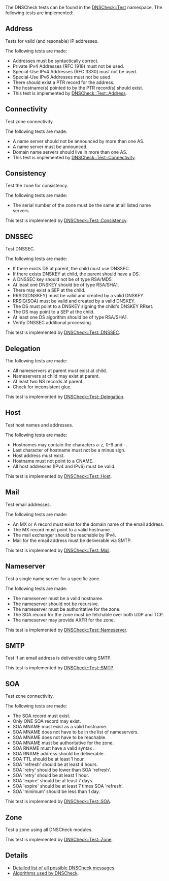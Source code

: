 The DNSCheck tests can be found in the [DNSCheck::Test](http://github.com/dotse/dnscheck/tree/master/engine/lib/DNSCheck/Test/) namespace. The following tests are implemented:

## Address
Tests for valid (and resonable) IP addresses.

The following tests are made:

* Addresses must be syntactically correct.
* Private IPv4 Addresses (RFC 1918) must not be used.
* Special-Use IPv4 Addresses (RFC 3330) must not be used.
* Special-Use IPv6 Addresses must not be used.
* There should exist a PTR record for the address.
* The hostname(s) pointed to by the PTR record(s) should exist.
* This test is implemented by [DNSCheck::Test::Address](http://github.com/dotse/dnscheck/blob/master/engine/lib/DNSCheck/Test/Address.pm).

## Connectivity
Test zone connectivity.

The following tests are made:

 * A name server should not be announced by more than one AS.
 * A name server must be announced.
 * Domain name servers should live in more than one AS.
 * This test is implemented by [DNSCheck::Test::Connectivity](http://github.com/dotse/dnscheck/blob/master/engine/lib/DNSCheck/Test/Connectivity.pm).

## Consistency
Test the zone for consistency.

The following tests are made:

 * The serial number of the zone must be the same at all listed name servers.

This test is implemented by [DNSCheck::Test::Consistency](http://github.com/dotse/dnscheck/blob/master/engine/lib/DNSCheck/Test/Consistency.pm).

## DNSSEC
Test DNSSEC.

The following tests are made:

 * If there exists DS at parent, the child must use DNSSEC.
 * If there exists DNSKEY at child, the parent should have a DS.
 * A DNSSEC key should not be of type RSA/MD5.
 * At least one DNSKEY should be of type RSA/SHA1.
 * There may exist a SEP at the child.
 * RRSIG(DNSKEY) must be valid and created by a valid DNSKEY.
 * RRSIG(SOA) must be valid and created by a valid DNSKEY.
 * The DS must point to a DNSKEY signing the child's DNSKEY RRset.
 * The DS may point to a SEP at the child.
 * At least one DS algorithm should be of type RSA/SHA1.
 * Verify DNSSEC additional processing.
 
This test is implemented by [DNSCheck::Test::DNSSEC](http://github.com/dotse/dnscheck/blob/master/engine/lib/DNSCheck/Test/DNSSEC.pm).

## Delegation
The following tests are made:

 * All nameservers at parent must exist at child.
 * Nameservers at child may exist at parent.
 * At least two NS records at parent.
 * Check for inconsistent glue.

This test is implemented by [DNSCheck::Test::Delegation](http://github.com/dotse/dnscheck/blob/master/engine/lib/DNSCheck/Test/Delegation.pm).

## Host
Test host names and addresses.

The following tests are made:

 * Hostnames may contain the characters a-z, 0-9 and -.
 * Last character of hostname must not be a minus sign.
 * Host address must exist.
 * Hostname must not point to a CNAME.
 * All host addresses (IPv4 and IPv6) must be valid.

This test is implemented by [DNSCheck::Test::Host](http://github.com/dotse/dnscheck/blob/master/engine/lib/DNSCheck/Test/Host.pm).

## Mail
Test email addresses.

The following tests are made:

 * An MX or A record must exist for the domain name of the email address.
 * The MX record must point to a valid hostname.
 * The mail exchanger should be reachable by IPv4.
 * Mail for the email address must be deliverable via SMTP.

This test is implemented by [DNSCheck::Test::Mail](http://github.com/dotse/dnscheck/blob/master/engine/lib/DNSCheck/Test/Mail.pm).

## Nameserver
Test a single name server for a specific zone.

The following tests are made:

 * The nameserver must be a valid hostname.
 * The nameserver should not be recursive.
 * The nameserver must be authoritative for the zone.
 * The SOA record for the zone must be fetchable over both UDP and TCP.
 * The nameserver may provide AXFR for the zone.

This test is implemented by [DNSCheck::Test::Nameserver](http://github.com/dotse/dnscheck/blob/master/engine/lib/DNSCheck/Test/Nameserver.pm).

## SMTP
Test if an email address is deliverable using SMTP.

This test is implemented by [DNSCheck::Test::SMTP](http://github.com/dotse/dnscheck/blob/master/engine/lib/DNSCheck/Test/SMTP.pm).

## SOA
Test zone connectivity.

The following tests are made:

 * The SOA record must exist.
 * Only ONE SOA record may exist.
 * SOA MNAME must exist as a valid hostname.
 * SOA MNAME does not have to be in the list of nameservers.
 * SOA MNAME does not have to be reachable.
 * SOA MNAME must be authoritative for the zone.
 * SOA RNAME must have a valid syntax .
 * SOA RNAME address should be deliverable.
 * SOA TTL should be at least 1 hour.
 * SOA 'refresh' should be at least 4 hours.
 * SOA 'retry' should be lower than SOA 'refresh'.
 * SOA 'retry' should be at least 1 hour.
 * SOA 'expire' should be at least 7 days.
 * SOA 'expire' should be at least 7 times SOA 'refresh'.
 * SOA 'minimum' should be less than 1 day.

This test is implemented by [DNSCheck::Test::SOA](http://github.com/dotse/dnscheck/blob/master/engine/lib/DNSCheck/Test/SOA.pm).

## Zone
Test a zone using all DNSCheck modules.

This test is implemented by [DNSCheck::Test::Zone](http://github.com/dotse/dnscheck/blob/master/engine/lib/DNSCheck/Test/Zone.pm).

## Details

* [Detailed list of all possible DNSCheck messages](Detailed-list-of-all-possible-dnscheck-messages.md).
* [Algorithms used by DNSCheck](Algorithms-used-by-dnscheck.md).
